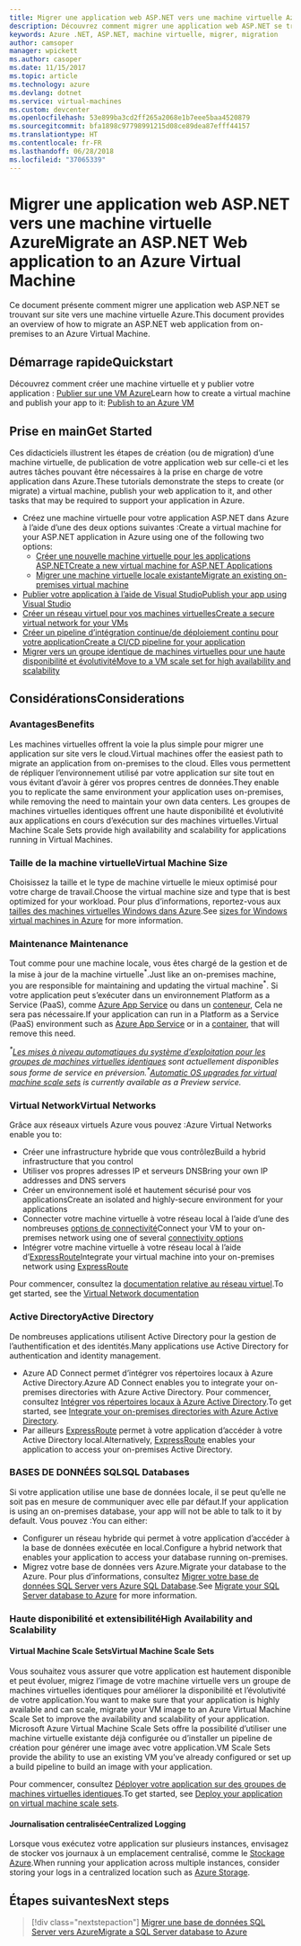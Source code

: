 ```yaml
---
title: Migrer une application web ASP.NET vers une machine virtuelle Azure
description: Découvrez comment migrer une application web ASP.NET se trouvant sur site vers une machine virtuelle Azure.
keywords: Azure .NET, ASP.NET, machine virtuelle, migrer, migration
author: camsoper
manager: wpickett
ms.author: casoper
ms.date: 11/15/2017
ms.topic: article
ms.technology: azure
ms.devlang: dotnet
ms.service: virtual-machines
ms.custom: devcenter
ms.openlocfilehash: 53e899ba3cd2ff265a2068e1b7eee5baa4520879
ms.sourcegitcommit: bfa1898c97798991215d08ce89dea87efff44157
ms.translationtype: HT
ms.contentlocale: fr-FR
ms.lasthandoff: 06/28/2018
ms.locfileid: "37065339"
---
```

# <a name="migrate-an-aspnet-web-application-to-an-azure-virtual-machine"></a><span data-ttu-id="1ed7c-104">Migrer une application web ASP.NET vers une machine virtuelle Azure</span><span class="sxs-lookup"><span data-stu-id="1ed7c-104">Migrate an ASP.NET Web application to an Azure Virtual Machine</span></span>

<span data-ttu-id="1ed7c-105">Ce document présente comment migrer une application web ASP.NET se trouvant sur site vers une machine virtuelle Azure.</span><span class="sxs-lookup"><span data-stu-id="1ed7c-105">This document provides an overview of how to migrate an ASP.NET web application from on-premises to an Azure Virtual Machine.</span></span>

## <a name="quickstart"></a><span data-ttu-id="1ed7c-106">Démarrage rapide</span><span class="sxs-lookup"><span data-stu-id="1ed7c-106">Quickstart</span></span>

<span data-ttu-id="1ed7c-107">Découvrez comment créer une machine virtuelle et y publier votre application : [Publier sur une VM Azure](https://tutorials.visualstudio.com/aspnet-vm/intro)</span><span class="sxs-lookup"><span data-stu-id="1ed7c-107">Learn how to create a virtual machine and publish your app to it: [Publish to an Azure VM](https://tutorials.visualstudio.com/aspnet-vm/intro)</span></span>

## <a name="get-started"></a><span data-ttu-id="1ed7c-108">Prise en main</span><span class="sxs-lookup"><span data-stu-id="1ed7c-108">Get Started</span></span>

<span data-ttu-id="1ed7c-109">Ces didacticiels illustrent les étapes de création (ou de migration) d’une machine virtuelle, de publication de votre application web sur celle-ci et les autres tâches pouvant être nécessaires à la prise en charge de votre application dans Azure.</span><span class="sxs-lookup"><span data-stu-id="1ed7c-109">These tutorials demonstrate the steps to create (or migrate) a virtual machine, publish your web application to it, and other tasks that may be required to support your application in Azure.</span></span>

- <span data-ttu-id="1ed7c-110">Créez une machine virtuelle pour votre application ASP.NET dans Azure à l’aide d’une des deux options suivantes :</span><span class="sxs-lookup"><span data-stu-id="1ed7c-110">Create a virtual machine for your ASP.NET application in Azure using one of the following two options:</span></span>
    - [<span data-ttu-id="1ed7c-111">Créer une nouvelle machine virtuelle pour les applications ASP.NET</span><span class="sxs-lookup"><span data-stu-id="1ed7c-111">Create a new virtual machine for ASP.NET Applications</span></span>](https://go.microsoft.com/fwlink/?linkid=863237)
    - [<span data-ttu-id="1ed7c-112">Migrer une machine virtuelle locale existante</span><span class="sxs-lookup"><span data-stu-id="1ed7c-112">Migrate an existing on-premises virtual machine</span></span>](https://docs.microsoft.com/azure/site-recovery/tutorial-migrate-on-premises-to-azure)
- [<span data-ttu-id="1ed7c-113">Publier votre application à l’aide de Visual Studio</span><span class="sxs-lookup"><span data-stu-id="1ed7c-113">Publish your app using Visual Studio</span></span>](https://go.microsoft.com/fwlink/?linkid=863240)
- [<span data-ttu-id="1ed7c-114">Créer un réseau virtuel pour vos machines virtuelles</span><span class="sxs-lookup"><span data-stu-id="1ed7c-114">Create a secure virtual network for your VMs</span></span>](https://docs.microsoft.com/azure/virtual-network/virtual-network-get-started-vnet-subnet)
- [<span data-ttu-id="1ed7c-115">Créer un pipeline d’intégration continue/de déploiement continu pour votre application</span><span class="sxs-lookup"><span data-stu-id="1ed7c-115">Create a CI/CD pipeline for your application</span></span>](https://docs.microsoft.com/vsts/build-release/apps/cd/deploy-webdeploy-iis-deploygroups)
- [<span data-ttu-id="1ed7c-116">Migrer vers un groupe identique de machines virtuelles pour une haute disponibilité et évolutivité</span><span class="sxs-lookup"><span data-stu-id="1ed7c-116">Move to a VM scale set for high availability and scalability</span></span>](https://docs.microsoft.com/azure/virtual-machine-scale-sets/virtual-machine-scale-sets-deploy-app)

## <a name="considerations"></a><span data-ttu-id="1ed7c-117">Considérations</span><span class="sxs-lookup"><span data-stu-id="1ed7c-117">Considerations</span></span>

### <a name="benefits"></a><span data-ttu-id="1ed7c-118">Avantages</span><span class="sxs-lookup"><span data-stu-id="1ed7c-118">Benefits</span></span>

<span data-ttu-id="1ed7c-119">Les machines virtuelles offrent la voie la plus simple pour migrer une application sur site vers le cloud.</span><span class="sxs-lookup"><span data-stu-id="1ed7c-119">Virtual machines offer the easiest path to migrate an application from on-premises to the cloud.</span></span>  <span data-ttu-id="1ed7c-120">Elles vous permettent de répliquer l’environnement utilisé par votre application sur site tout en vous évitant d’avoir à gérer vos propres centres de données.</span><span class="sxs-lookup"><span data-stu-id="1ed7c-120">They enable you to replicate the same environment your application uses on-premises, while removing the need to maintain your own data centers.</span></span>  <span data-ttu-id="1ed7c-121">Les groupes de machines virtuelles identiques offrent une haute disponibilité et évolutivité aux applications en cours d’exécution sur des machines virtuelles.</span><span class="sxs-lookup"><span data-stu-id="1ed7c-121">Virtual Machine Scale Sets provide high availability and scalability for applications running in Virtual Machines.</span></span>

### <a name="virtual-machine-size"></a><span data-ttu-id="1ed7c-122">Taille de la machine virtuelle</span><span class="sxs-lookup"><span data-stu-id="1ed7c-122">Virtual Machine Size</span></span>

<span data-ttu-id="1ed7c-123">Choisissez la taille et le type de machine virtuelle le mieux optimisé pour votre charge de travail.</span><span class="sxs-lookup"><span data-stu-id="1ed7c-123">Choose the virtual machine size and type that is best optimized for your workload.</span></span>  <span data-ttu-id="1ed7c-124">Pour plus d’informations, reportez-vous aux [tailles des machines virtuelles Windows dans Azure](https://docs.microsoft.com/azure/virtual-machines/windows/sizes).</span><span class="sxs-lookup"><span data-stu-id="1ed7c-124">See [sizes for Windows virtual machines in Azure](https://docs.microsoft.com/azure/virtual-machines/windows/sizes) for more information.</span></span>

### <a name="maintenance"></a><span data-ttu-id="1ed7c-125">Maintenance </span><span class="sxs-lookup"><span data-stu-id="1ed7c-125">Maintenance</span></span>

<span data-ttu-id="1ed7c-126">Tout comme pour une machine locale, vous êtes chargé de la gestion et de la mise à jour de la machine virtuelle<sup>&#42;</sup>.</span><span class="sxs-lookup"><span data-stu-id="1ed7c-126">Just like an on-premises machine, you are responsible for maintaining and updating the virtual machine<sup>&#42;</sup>.</span></span>  <span data-ttu-id="1ed7c-127">Si votre application peut s’exécuter dans un environnement Platform as a Service (PaaS), comme [Azure App Service](https://docs.microsoft.com/azure/app-service/) ou dans un [conteneur](https://docs.microsoft.com/azure/app-service/containers/), Cela ne sera pas nécessaire.</span><span class="sxs-lookup"><span data-stu-id="1ed7c-127">If your application can run in a Platform as a Service (PaaS) environment such as [Azure App Service](https://docs.microsoft.com/azure/app-service/) or in a [container](https://docs.microsoft.com/azure/app-service/containers/), that will remove this need.</span></span>

<span data-ttu-id="1ed7c-128">*<sup>&#42;</sup>[Les mises à niveau automatiques du système d’exploitation pour les groupes de machines virtuelles identiques](https://docs.microsoft.com/azure/virtual-machine-scale-sets/virtual-machine-scale-sets-automatic-upgrade) sont actuellement disponibles sous forme de service en préversion.*</span><span class="sxs-lookup"><span data-stu-id="1ed7c-128">*<sup>&#42;</sup>[Automatic OS upgrades for virtual machine scale sets](https://docs.microsoft.com/azure/virtual-machine-scale-sets/virtual-machine-scale-sets-automatic-upgrade) is currently available as a Preview service.*</span></span>

### <a name="virtual-networks"></a><span data-ttu-id="1ed7c-129">Virtual Network</span><span class="sxs-lookup"><span data-stu-id="1ed7c-129">Virtual Networks</span></span>

<span data-ttu-id="1ed7c-130">Grâce aux réseaux virtuels Azure vous pouvez :</span><span class="sxs-lookup"><span data-stu-id="1ed7c-130">Azure Virtual Networks enable you to:</span></span>
- <span data-ttu-id="1ed7c-131">Créer une infrastructure hybride que vous contrôlez</span><span class="sxs-lookup"><span data-stu-id="1ed7c-131">Build a hybrid infrastructure that you control</span></span>
- <span data-ttu-id="1ed7c-132">Utiliser vos propres adresses IP et serveurs DNS</span><span class="sxs-lookup"><span data-stu-id="1ed7c-132">Bring your own IP addresses and DNS servers</span></span>
- <span data-ttu-id="1ed7c-133">Créer un environnement isolé et hautement sécurisé pour vos applications</span><span class="sxs-lookup"><span data-stu-id="1ed7c-133">Create an isolated and highly-secure environment for your applications</span></span>
- <span data-ttu-id="1ed7c-134">Connecter votre machine virtuelle à votre réseau local à l’aide d’une des nombreuses [options de connectivité](https://docs.microsoft.com/azure/vpn-gateway/vpn-gateway-about-vpngateways#s2smulti)</span><span class="sxs-lookup"><span data-stu-id="1ed7c-134">Connect your VM to your on-premises network using one of several [connectivity options](https://docs.microsoft.com/azure/vpn-gateway/vpn-gateway-about-vpngateways#s2smulti)</span></span>
- <span data-ttu-id="1ed7c-135">Intégrer votre machine virtuelle à votre réseau local à l’aide d’[ExpressRoute](https://azure.microsoft.com/services/expressroute/)</span><span class="sxs-lookup"><span data-stu-id="1ed7c-135">Integrate your virtual machine into your on-premises network using [ExpressRoute](https://azure.microsoft.com/services/expressroute/)</span></span>

<span data-ttu-id="1ed7c-136">Pour commencer, consultez la [documentation relative au réseau virtuel](https://docs.microsoft.com/azure/virtual-network/).</span><span class="sxs-lookup"><span data-stu-id="1ed7c-136">To get started, see the [Virtual Network documentation](https://docs.microsoft.com/azure/virtual-network/)</span></span>

### <a name="active-directory"></a><span data-ttu-id="1ed7c-137">Active Directory</span><span class="sxs-lookup"><span data-stu-id="1ed7c-137">Active Directory</span></span>
<span data-ttu-id="1ed7c-138">De nombreuses applications utilisent Active Directory pour la gestion de l’authentification et des identités.</span><span class="sxs-lookup"><span data-stu-id="1ed7c-138">Many applications use Active Directory for authentication and identity management.</span></span>  
- <span data-ttu-id="1ed7c-139">Azure AD Connect permet d’intégrer vos répertoires locaux à Azure Active Directory.</span><span class="sxs-lookup"><span data-stu-id="1ed7c-139">Azure AD Connect enables you to integrate your on-premises directories with Azure Active Directory.</span></span>  <span data-ttu-id="1ed7c-140">Pour commencer, consultez [Intégrer vos répertoires locaux à Azure Active Directory](https://docs.microsoft.com/azure/active-directory/connect/active-directory-aadconnect).</span><span class="sxs-lookup"><span data-stu-id="1ed7c-140">To get started, see [Integrate your on-premises directories with Azure Active Directory](https://docs.microsoft.com/azure/active-directory/connect/active-directory-aadconnect).</span></span>  
- <span data-ttu-id="1ed7c-141">Par ailleurs [ExpressRoute](https://azure.microsoft.com/services/expressroute/) permet à votre application d’accéder à votre Active Directory local.</span><span class="sxs-lookup"><span data-stu-id="1ed7c-141">Alternatively, [ExpressRoute](https://azure.microsoft.com/services/expressroute/) enables your application to access your on-premises Active Directory.</span></span>

### <a name="sql-databases"></a><span data-ttu-id="1ed7c-142">BASES DE DONNÉES SQL</span><span class="sxs-lookup"><span data-stu-id="1ed7c-142">SQL Databases</span></span>

<span data-ttu-id="1ed7c-143">Si votre application utilise une base de données locale, il se peut qu’elle ne soit pas en mesure de communiquer avec elle par défaut.</span><span class="sxs-lookup"><span data-stu-id="1ed7c-143">If your application is using an on-premises database, your app will not be able to talk to it by default.</span></span> <span data-ttu-id="1ed7c-144">Vous pouvez :</span><span class="sxs-lookup"><span data-stu-id="1ed7c-144">You can either:</span></span>
- <span data-ttu-id="1ed7c-145">Configurer un réseau hybride qui permet à votre application d’accéder à la base de données exécutée en local.</span><span class="sxs-lookup"><span data-stu-id="1ed7c-145">Configure a hybrid network that enables your application to access your database running on-premises.</span></span>  
- <span data-ttu-id="1ed7c-146">Migrez votre base de données vers Azure.</span><span class="sxs-lookup"><span data-stu-id="1ed7c-146">Migrate your database to the Azure.</span></span>  <span data-ttu-id="1ed7c-147">Pour plus d’informations, consultez [Migrer votre base de données SQL Server vers Azure SQL Database](dotnet-howto-migrate-sql.md).</span><span class="sxs-lookup"><span data-stu-id="1ed7c-147">See [Migrate your SQL Server database to Azure](dotnet-howto-migrate-sql.md) for more information.</span></span>

### <a name="high-availability-and-scalability"></a><span data-ttu-id="1ed7c-148">Haute disponibilité et extensibilité</span><span class="sxs-lookup"><span data-stu-id="1ed7c-148">High Availability and Scalability</span></span>

#### <a name="virtual-machine-scale-sets"></a><span data-ttu-id="1ed7c-149">Virtual Machine Scale Sets</span><span class="sxs-lookup"><span data-stu-id="1ed7c-149">Virtual Machine Scale Sets</span></span>
<span data-ttu-id="1ed7c-150">Vous souhaitez vous assurer que votre application est hautement disponible et peut évoluer, migrez l’image de votre machine virtuelle vers un groupe de machines virtuelles identiques pour améliorer la disponibilité et l’évolutivité de votre application.</span><span class="sxs-lookup"><span data-stu-id="1ed7c-150">You want to make sure that your application is highly available and can scale, migrate your VM image to an Azure Virtual Machine Scale Set to improve the availability and scalability of your application.</span></span>  <span data-ttu-id="1ed7c-151">Microsoft Azure Virtual Machine Scale Sets offre la possibilité d’utiliser une machine virtuelle existante déjà configurée ou d’installer un pipeline de création pour générer une image avec votre application.</span><span class="sxs-lookup"><span data-stu-id="1ed7c-151">VM Scale Sets provide the ability to use an existing VM you’ve already configured or set up a build pipeline to build an image with your application.</span></span>  

<span data-ttu-id="1ed7c-152">Pour commencer, consultez [Déployer votre application sur des groupes de machines virtuelles identiques](https://docs.microsoft.com/azure/virtual-machine-scale-sets/virtual-machine-scale-sets-deploy-app).</span><span class="sxs-lookup"><span data-stu-id="1ed7c-152">To get started, see [Deploy your application on virtual machine scale sets](https://docs.microsoft.com/azure/virtual-machine-scale-sets/virtual-machine-scale-sets-deploy-app).</span></span>

#### <a name="centralized-logging"></a><span data-ttu-id="1ed7c-153">Journalisation centralisée</span><span class="sxs-lookup"><span data-stu-id="1ed7c-153">Centralized Logging</span></span>
<span data-ttu-id="1ed7c-154">Lorsque vous exécutez votre application sur plusieurs instances, envisagez de stocker vos journaux à un emplacement centralisé, comme le [Stockage Azure](https://docs.microsoft.com/azure/storage/).</span><span class="sxs-lookup"><span data-stu-id="1ed7c-154">When running your application across multiple instances, consider storing your logs in a centralized location such as [Azure Storage](https://docs.microsoft.com/azure/storage/).</span></span>

## <a name="next-steps"></a><span data-ttu-id="1ed7c-155">Étapes suivantes</span><span class="sxs-lookup"><span data-stu-id="1ed7c-155">Next steps</span></span>

> [!div class="nextstepaction"]
> [<span data-ttu-id="1ed7c-156">Migrer une base de données SQL Server vers Azure</span><span class="sxs-lookup"><span data-stu-id="1ed7c-156">Migrate a SQL Server database to Azure</span></span>](dotnet-howto-migrate-sql.md)